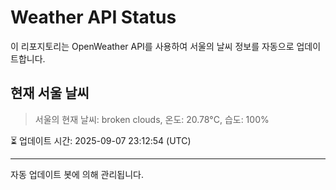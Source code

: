 
# Weather API Status

이 리포지토리는 OpenWeather API를 사용하여 서울의 날씨 정보를 자동으로 업데이트합니다.

## 현재 서울 날씨
> 서울의 현재 날씨: broken clouds, 온도: 20.78°C, 습도: 100%

⏳ 업데이트 시간: 2025-09-07 23:12:54 (UTC)

---
자동 업데이트 봇에 의해 관리됩니다.
